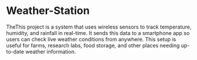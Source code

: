 # Weather-Station
TheThis project is a system that uses wireless sensors to track temperature, humidity, and rainfall in real-time. It sends this data to a smartphone app so users can check live weather conditions from anywhere. This setup is useful for farms, research labs, food storage, and other places needing up-to-date weather information.
